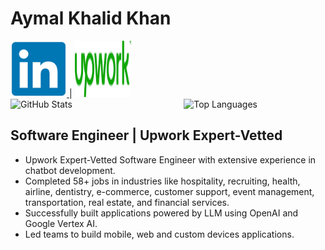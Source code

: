 # Aymal Khalid Khan

<a href="https://www.linkedin.com/in/aymal-khalid-khan-52537a154">
    <img src="https://github.com/aymalkhalid/aymalkhalid/blob/main/images/linkedin.png" alt="LinkedIn" style="width: 90px; height: 90px;">
</a> | 
<a href="https://www.upwork.com/freelancers/~01cfbef93ef054b570?viewMode=1">
    <img src="https://github.com/aymalkhalid/aymalkhalid/blob/main/images/Upwork.png" alt="Upwork" style="width: 90px; height: 90px;">
</a>

<div style="display: flex; justify-content: space-between;">
    <div style="width: 45%;">
        <img src="https://github-readme-stats.vercel.app/api?username=aymalkhalid&show_icons=true&theme=radical" alt="GitHub Stats" style="width: 100%;">
    </div>
    <div style="width: 45%;">
        <img src="https://github-readme-stats.vercel.app/api/top-langs/?username=aymalkhalid&size_weight=0&count_weight=.1" alt="Top Languages" style="width: 100%;">
    </div>
</div>


## Software Engineer | Upwork Expert-Vetted 

- Upwork Expert-Vetted Software Engineer with extensive experience in chatbot development.
- Completed 58+ jobs in industries like hospitality, recruiting, health, airline, dentistry, e-commerce, customer support, event management, transportation, real estate, and financial services.
- Successfully built applications powered by LLM using OpenAI and Google Vertex AI.
- Led teams to build mobile, web and custom devices applications.
